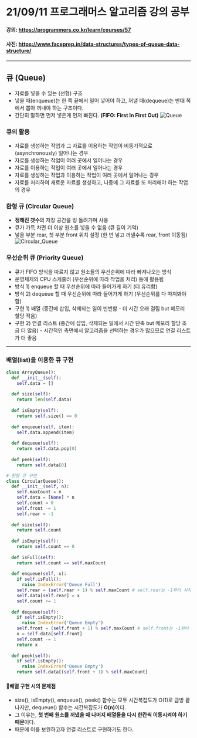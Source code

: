 # 21/09/11 프로그래머스 알고리즘 강의 공부
#### 강의: <a>https://programmers.co.kr/learn/courses/57</a>
#### 사진: <a>https://www.faceprep.in/data-structures/types-of-queue-data-structure/</a>
***
## 큐 (Queue)
* 자료를 넣을 수 있는 (선형) 구조
* 넣을 때(enqueue)는 한 쪽 끝에서 밀어 넣어야 하고, 꺼낼 때(dequeue)는 반대 쪽에서 뽑아 꺼내야 하는 구조이다.
* 간단히 말하면 먼저 넣은게 먼저 빠진다. <b>(FIFO: First In First Out)</b>
![Queue](https://i1.faceprep.in/Companies-1/queue-operations.gif)
### 큐의 활용
* 자료를 생성하는 작업과 그 자료를 이용하는 작업이 비동기적으로 (asynchronously) 일어나는 경우
* 자료를 생성하는 작업이 여러 곳에서 일어나는 경우
* 자료를 이용하는 작업이 여러 곳에서 일어나는 경우
* 자료를 생성하는 작업과 이용하는 작업이 여러 곳에서 일어나는 경우
* 자료를 처리하여 새로운 자료를 생성하고, 나중에 그 자료를 또 처리해야 하는 작업의 경우
### 환형 큐 (Circular Queue)
* <b>정해진 갯수</b>의 저장 공간을 빙 돌려가며 사용
* 큐가 가득 차면 더 이상 원소를 넣을 수 없음 (큐 길이 기억)
* 넣을 부분 rear, 첫 부분 front 위치 설정 (한 번 넣고 꺼낼수록 rear, front 이동됨)
![Circular_Queue](https://i1.faceprep.in/Companies-1/circular-queue-implementation.gif)
### 우선순위 큐 (Priority Queue)
* 큐가 FIFO 방식을 따르지 않고 원소들의 우선순위에 따라 빠져나오는 방식
* 운영체제의 CPU 스케줄러 (우선순위에 따라 작업을 처리) 등에 활용됨
* 방식 1) enqueue 할 때 우선순위에 따라 들어가게 하기 (더 유리함)
* 방식 2) dequeue 할 때 우선순위에 따라 들어가게 하기 (우선순위를 다 따져봐야 함)
* 구현 1) 배열 (중간에 삽입, 삭제되는 일이 빈번함 - 더 시간 오래 걸림 but 메모리 할당 적음)
* 구현 2) 연결 리스트 (중간에 삽입, 삭제되는 일에서 시간 단축 but 메모리 할당 조금 더 많음) - 시간적인 측면에서 알고리즘을 선택하는 경우가 많으므로 연결 리스트가 더 좋음
***
### 배열(list)을 이용한 큐 구현
```python
class ArrayQueue():
  def __init__(self):
    self.data = []
  
  def size(self):
    return len(self.data)
  
  def isEmpty(self):
    return self.size() == 0
  
  def enqueue(self, item):
    self.data.append(item)
  
  def dequeue(self):
    return self.data.pop(0)
  
  def peek(self):
    return self.data[0]

# 환형 큐 구현
class CircularQueue():
  def __init__(self, n):
    self.maxCount = n
    self.data = [None] * n
    self.count = 0
    self.front -= 1
    self.rear = -1
  
  def size(self):
    return self.count
    
  def isEmpty(self):
    return self.count == 0
  
  def isFull(self):
    return self.count == self.maxCount
    
  def enqueue(self, x):
    if self.isFull():
      raise IndexError('Queue Full')
    self.rear = (self.rear + 1) % self.maxCount # self.rear는 -1부터 시작하므로 +1을 해야 하고, self.maxCount로 나눈 나머지대로 배열의 인덱스를 준다.
    self.data[self.rear] = x
    self.count += 1
  
  def dequeue(self):
    if self.isEmpty():
      raise IndexError('Queue Empty')
    self.front = (self.front + 1) % self.maxCount # self.front는 -1부터 시작하므로 +1을 해야 하고, self.maxCount로 나눈 나머지대로 배열의 인덱스를 준다.
    x = self.data[self.front]
    self.count -= 1
    return x
  
  def peek(self):
    if self.isEmpty():
      raise IndexError('Queue Empty')
    return self.data[(self.front + 1) % self.maxCount]
```
#### 🚨배열 구현 시의 문제점
* size(), isEmpty(), enqueue(), peek() 함수는 모두 시간복잡도가 O(1)로 금방 끝나지만, dequeue() 함수는 시간복잡도가 <b>O(n)</b>이다.  
* 그 이유는, <b>첫 번째 원소를 꺼냈을 때 나머지 배열들을 다시 한칸씩 이동시켜야 하기 때문</b>이다.
* 때문에 이를 보완하고자 연결 리스트로 구현하기도 한다.
